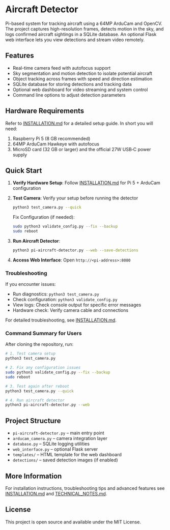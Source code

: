# Aircraft Detector

Pi-based system for tracking aircraft using a 64MP ArduCam and OpenCV. The project captures high-resolution frames, detects motion in the sky, and logs confirmed aircraft sightings in a SQLite database. An optional Flask web interface lets you view detections and stream video remotely.

## Features

- Real-time camera feed with autofocus support
- Sky segmentation and motion detection to isolate potential aircraft
- Object tracking across frames with speed and direction estimation
- SQLite database for storing detections and tracking data
- Optional web dashboard for video streaming and system control
- Command line options to adjust detection parameters

## Hardware Requirements

Refer to [INSTALLATION.md](INSTALLATION.md) for a detailed setup guide. In short you will need:

1. Raspberry Pi 5 (8&nbsp;GB recommended)
2. 64MP ArduCam Hawkeye with autofocus
3. MicroSD card (32&nbsp;GB or larger) and the official 27W USB‑C power supply

## Quick Start

1. **Verify Hardware Setup**: Follow [INSTALLATION.md](INSTALLATION.md) for Pi 5 + ArduCam configuration

2. **Test Camera**: Verify your setup before running the detector
   ```bash
   python3 test_camera.py --quick
   ```

   Fix Configuration (if needed):
   ```bash
   sudo python3 validate_config.py --fix --backup
   sudo reboot
   ```

3. **Run Aircraft Detector**:
   ```bash
   python3 pi-aircraft-detector.py --web --save-detections
   ```

4. **Access Web Interface**: Open `http://<pi-address>:8080`

### Troubleshooting

If you encounter issues:

- Run diagnostics: `python3 test_camera.py`
- Check configuration: `python3 validate_config.py`
- View logs: Check console output for specific error messages
- Hardware check: Verify camera cable and connections

For detailed troubleshooting, see [INSTALLATION.md](INSTALLATION.md).

### Command Summary for Users

After cloning the repository, run:

```bash
# 1. Test camera setup
python3 test_camera.py

# 2. Fix any configuration issues
sudo python3 validate_config.py --fix --backup
sudo reboot

# 3. Test again after reboot
python3 test_camera.py --quick

# 4. Run aircraft detector
python3 pi-aircraft-detector.py --web
```

## Project Structure

- `pi-aircraft-detector.py` – main entry point
- `arducam_camera.py` – camera integration layer
- `database.py` – SQLite logging utilities
- `web_interface.py` – optional Flask server
- `templates/` – HTML template for the web dashboard
- `detections/` – saved detection images (if enabled)

## More Information

For installation instructions, troubleshooting tips and advanced features see [INSTALLATION.md](INSTALLATION.md) and [TECHNICAL_NOTES.md](TECHNICAL_NOTES.md).

## License

This project is open source and available under the MIT License.
